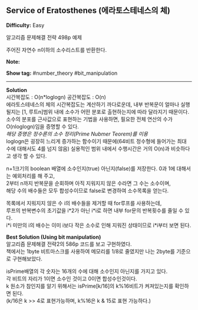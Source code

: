 ## Service of Eratosthenes (에라토스테네스의 체)

**Difficulty:** Easy

알고리즘 문제해결 전략 498p 예제

주어진 자연수 n이하의 소수리스트를 반환한다.

**Note:**

**Show tag:** \#number\_theory \#bit\_manipulation

----------------------------------------------

**Solution** <br/>
시간복잡도 : O(n*loglogn) 공간복잡도 : O(n) <br/>
에라토스테네스의 체의 시간복잡도는 계산하기 까다로운데, 내부 반복문이 얼마나 실행될지는 [1, 루트n]범위 내에 소수가 어떤 분포로 출현하는지에 따라 달라지기 때문이다. <br/>
소수의 분포를 근사값으로 표현하는 기법을 사용하면, 필요한 전체 연산의 수가 O(nloglogn)임을 증명할 수 있다. <br/>
_해당 증명은 정수론의 소수 정리(Prime Nubmer Teorem)를 이용_ <br/>
loglogn은 굉장히 느리게 증가하는 함수이기 때문에(64비트 정수형에 들어가는 최대 수에 대해서도 4를 넘지 않음) 실용적인 범위 내에서 수행시간은 거의 O(n)과 비슷하다고 생각 할 수 있다.

n+1크기의 boolean 배열에 소수인지(true) 아닌지(false)를 저장한다.
0과 1에 대해서는 예외처리를 해 주고, <br/>
2부터 n까지 반복문을 순회하며 아직 지워지지 않은 수라면 그 수는 소수이며, <br/>
해당 수의 배수들은 모두 합성수이므로 false로 변경하여 소수목록을 얻는다.

목록에서 지워지지 않은 수 i의 배수들을 제거할 때 for루프를 사용하는데, <br/>
루프의 반복변수의 초기값을 i\*2가 아닌 i\*i로 하면 내부 for문의 반복횟수를 줄일 수 있다. <br/>
i\*i 미만의 i의 배수는 이미 i보다 작은 소수로 인해 지워진 상태이므로 i\*i부터 보면 된다.

**Best Solution (Using bit manipulation)** <br/>
알고리즘 문제해결 전략2의 586p 코드를 보고 구현하였다. <br/>
책에서는 1byte 비트마스크를 사용하여 메모리를 1/8로 줄였지만 나는 2byte를 기준으로 구현해보았다. <br/>

isPrime배열의 각 숫자는 16개의 수에 대해 소수인지 아닌지를 가지고 있다. <br/>
각 비트의 자리가 1이면 소수인 것이고 0이면 합성수인것이다. <br/>
k 원소가 참인지를 알기 위해서는 isPrime[k/16]의 k%16비트가 켜져있는지를 확인하면 된다. <br/>
(k/16은 k >> 4로 표현가능하며, k%16은 k & 15로 표현 가능하다.)
